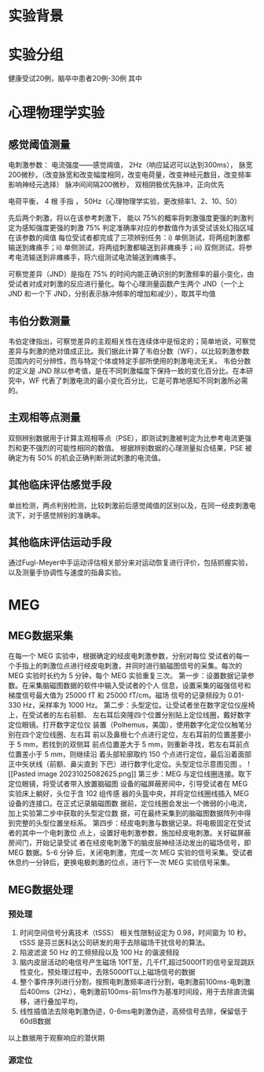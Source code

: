 # 实验背景


# 

# 实验分组

健康受试20例，脑卒中患者20例-30例
其中



# 心理物理学实验
## 感觉阈值测量
电刺激参数：
电流强度——感觉阈值，
2Hz（响应延迟可以达到300ms），
脉宽200微秒，（改变脉宽和改变幅度相同，改变电荷量，改变神经元数目，改变频率影响神经元选择）
脉冲间间隔200微秒，
双相阴极优先脉冲，正向优先

电荷平衡，
4 根 手指 ，
50Hz（心理物理学实验，更改频率1、2、10、50）

先后两个刺激，将以在该参考刺激下， 能以 75%的概率将刺激强度更强的刺激判定为感知强度更强的刺激
75% 判定准确率对应的参数值作为该受试该处幻指区域在该参数的阈值
每位受试者都完成了三项辨别任务：i) 单侧测试，将两组刺激都输送到瘫痪手；ii) 单侧测试，将两组刺激都输送到非瘫痪手；iii) 双侧测试，将参考电流输送到非瘫痪手，将六组测试电流输送到瘫痪手。

可察觉差异（JND）是指在 75% 的时间内能正确识别的刺激频率的最小变化，由受试者对成对刺激的反应进行量化。每个心理测量函数产生两个 JND（一个上 JND 和一个下 JND，分别表示脉冲频率的增加和减少），取其平均值



## 韦伯分数测量
韦伯定律指出，可察觉差异的主观相关性在连续体中是恒定的；简单地说，可察觉差异与刺激的绝对值成正比。我们据此计算了韦伯分数（WF），以比较刺激参数范围内的可分辨性，而与特定个体或特定手部所使用的刺激电流无关。 韦伯分数的定义是 JND 除以参考值，是在不同刺激幅度下保持一致的变化百分比。在本研究中，WF 代表了刺激电流的最小变化百分比，它是可靠地感知不同刺激所必需的。

## 主观相等点测量
双侧辨别数据用于计算主观相等点（PSE），即测试刺激被判定为比参考电流更强烈和更不强烈的可能性相同的数值。 根据辨别数据的心理测量拟合结果，PSE 被确定为有 50% 的机会正确判断测试刺激的电流值。
## 其他临床评估感觉手段
单丝检测，两点判别检测，比较刺激前后感觉阈值的区别以及，在同一经皮刺激电流下，对于感觉辨别的准确率。
## 其他临床评估运动手段

通过Fugl-Meyer中手运动评估相关部分来对运动恢复进行评价，包括抓握实验，以及测量手协调性与速度的指鼻实验。
# MEG
## MEG数据采集
在每一个 MEG 实验中，根据确定的经皮电刺激参数，分别对每位 受试者的每一个手指上的刺激位点进行经皮电刺激，并同时进行脑磁图信号的采集。每次的 MEG 实验时长约为 5 分钟，每个 MEG 实验重复三次。
第一步：设置数据记录参数。在采集脑磁图数据的软件中输入受试者的个人 信息，设置采集的磁强信号和梯度信号最大值为 25000 fT 和 25000 fT/cm。磁场 信号的记录频段为 0.01-330 Hz，采样率为 1000 Hz。
第二步：头型定位。让受试者坐在数字定位仪座椅上，在受试者的左右前额、 左右耳后突隆四个位置分别贴上定位线圈，戴好数字定位眼镜。打开数字定位仪 装置（Polhemus，美国），使用数字化定位仪触笔分别在四个定位线圈、左右耳 前以及鼻根七个点进行定位，左右耳前的位置差要小于 5 mm，若找到的双侧耳 前点位置差大于 5 mm，则重新寻找，若左右耳前点位置差小于 5 mm，则继续沿 着头部轮廓取约 150 个点进行定位，最后沿着面部正中矢状线（前额、鼻尖直到 下巴）进行数字化定位。头型定位示意图见图 。 
![[Pasted image 20231025082625.png]]
第三步：MEG 与定位线圈连接。取下定位眼镜，将受试者带入放置脑磁图 设备的磁屏蔽房间中，引导受试者在 MEG 实验床上躺好，头位于含 102 组传感 器的头盔中央，并将定位线圈线插入 MEG 设备的连接口。在正式记录脑磁图数 据前，定位线圈会发出一个微弱的小电流，加上实验第二步中获取的头型定位数 据，可在最终采集到的脑磁图数据阵列中得到完整的头型位置坐标系。 第四步：经皮电刺激与数据记录。将电极固定在受试者的其中一个电刺激位 点上，设置好电刺激参数，施加经皮电刺激。关好磁屏蔽房间门，开始记录受试 者在经皮电刺激下的脑皮层神经活动发出的磁场信号，即 MEG 数据。5-6 分钟 后，关闭电刺激，完成一次 MEG 实验的信号采集。受试者休息约一分钟后，更换电极刺激的位点，进行下一次 MEG 实验信号采集。
## MEG数据处理
### 预处理
1. 时间空间信号分离技术（tSSS）
	相关性限制设定为 0.98，时间窗为 10 秒。tSSS 是芬兰医科达公司研发的用于去除磁场干扰信号的算法。
2. 陷波滤波
	50 Hz 的工频频段以及 100 Hz 的谐波频段
3. 脑内皮层活动的电信号产生磁场 10fT至，几千fT,超过5000fT的信号呈现跳跃性变化，预处理过程中，去除5000fT以上磁场信号的数据
4. 整个事件序列进行分割，按照电刺激频率进行分割，电刺激前100ms-电刺激后400ms（2Hz），电刺激前100ms-前1ms作为基准时间段，用于去除直流偏移，进行叠加平均，
5. 线性插值法去除电刺激伪迹，0-6ms电刺激伪迹，高频信号去除，保留低于60dB数据

以上数据用于观察响应的潜伏期

### 源定位
